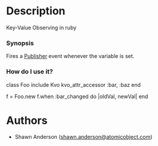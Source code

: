 Description
===========

Key-Value Observing in ruby

### Synopsis

Fires a [Publisher](http://atomicobject.github.com/publisher/) event whenever the variable is set.

### How do I use it?

class Foo
  include Kvo
  kvo_attr_accessor :bar, :baz
end
    
f = Foo.new
f.when :bar_changed do |oldVal, newVal|
end

Authors
=======
* Shawn Anderson (shawn.anderson@atomicobject.com)
